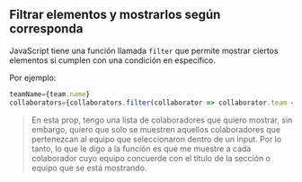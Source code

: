 ## Filtrar elementos y mostrarlos según corresponda

JavaScript tiene una función llamada `filter` que permite mostrar ciertos elementos si cumplen con una condición en específico.

Por ejemplo:

```javascript
teamName={team.name}
collaborators={collaborators.filter(collaborator => collaborator.team == team.name)}
```

> En esta prop, tengo una lista de colaboradores que quiero mostrar, sin embargo, quiero que solo se muestren aquellos colaboradores que pertenezcan al equipo que seleccionaron dentro de un input. Por lo tanto, lo que le digo a la función es que me muestre a cada colaborador cuyo equipo concuerde con el título de la sección o equipo que se está mostrando.